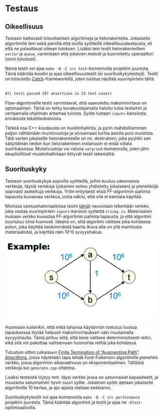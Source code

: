 # Testaus

## Oikeellisuus

Testasin kattavasti toteuttamiani algoritmeja ja tietorakenteita. Jokaiselle algoritmille tein sekä pienillä että isoilla syötteillä oikeellisuustestausta, eli että ne palauttavat oikean tuloksen. Lisäksi tein testit tietorakenteilleni `vector` ja `queue`, varmistaen että jokainen metodi ja kuormitettu operaattori toimii toivotusti.

Nämä testit voi ajaa `make -B -C src test`-komennolla projektin juuresta. Tämä kääntää koodin ja ajaa oikeellisuustestit (ei suorituskykytestejä). Testit on toteutettu [Catch](https://github.com/philsquared/Catch)-frameworkillä, joten tulotus näyttää suurinpiirtein tältä:

```bash

All tests passed (87 assertions in 23 test cases)

```
Flow-algoritmeille testit varmistavat, että saavutettu maksimivirtaus on optimaalinen. Tämä on tehty kovakoodaamalla haluttu tulos testeihin ja vertaamalla ohjelman antamaa tulosta. Syöte luetaan `inputs`-kansiosta erinäisistä tekstitiedostoista.

Tärkeä osa C++ koodausta on muistinhallinta, ja pyrin mahdollisimman paljon välttämään muistivuotoja ja siivoamaan turhia asioita pois muistista. Tätä varten jokaiselle tietorakenteelle on ns. destruktori, joka pyyhkii sen säilyttämän tiedon kun tietorakenteen instanssiin ei enää viitata suorituksessa. Muistivuotoja voi valvoa `valgrind`-komennolla, joten jätin eksplisiittiset muistinhallintaan liittyvät testit tekemättä.

## Suorituskyky

Testasin suorituskykyä sopivilla syötteillä, joihin kuuluu satunnaisia verkkoja, täysiä verkkoja (jokainen solmu yhdistetty jokaiseen) ja pienehköjä sopivasti aseteltuja verkkoja. Yritin erityisesti etsiä FF-algoritmin pahinta tapausta kuvaavaa verkkoa, josta näkisi, että sitä ei kannata käyttää.

Monissa opetusmateriaaleissa (esim [tämä](http://cseweb.ucsd.edu/classes/sp11/cse202-a/lecture8-final.pdf)) neuvotaan tekemään verkko, joka vastaa suurinpiirtein `inputs`-kansion syötettä `tricky.in`. Materiaalien mukaan verkko kuvastaa FF-algoritmin pahinta tapausta, ja että algoritmi suoriutuu siinä huonosti. Ideana on, että algoritmi valitsee joka kohdassa polun, joka käyttää keskimmäistä kaarta (kuva alla on yllä mainitusta materiaalista), ja käyttää näin 10^6 syvyyshakua.

![Bad example](badexample.png)

Huomasin kuitenkin, että mikä tahansa käytännön toteutus tuossa tapauksessa löytää helposti maksimivirtauksen vain muutamalla syvyyshaulla. Tämä johtuu siitä, että kone valitsee deterministisesti reitin, eikä sitä voi pakottaa valitsemaan huonointa reittiä joka kohdassa.

Tutustuin sitten julkaisuun [Finite Termination of “Augmenting Path” Algorithms](https://people.cs.clemson.edu/~bcdean/iterm.pdf), jossa näytetään tapa tehdä Ford-Fulkerson algoritmille pienehkö verkko, jossa algoritmin aikavaativuus on eksponentiaalinen. Tälläisiä verkkoja luo `generate.cpp`-ohjelma.

Lisäksi testeistä löytyy mm. täysi verkko jossa on satunnaiset kapasiteetit, ja muutama satunnainen hyvin suuri syöte. Jokainen syöte ajetaan jokaiselle algoritmille 10 kertaa, ja ajo-ajasta otetaan keskiarvo.

Suorituskykytestit voi ajaa komennolla `make -B -C src performance` projektin juuresta. Tämä kääntää algoritmit ja testit ja ajaa ne `-Ofast`-optimisaatioilla.
